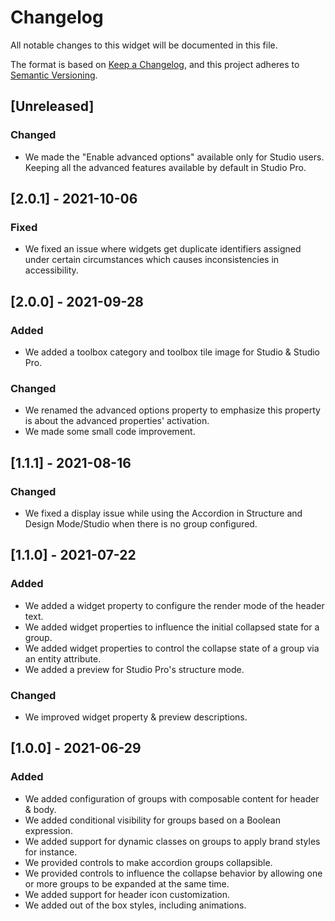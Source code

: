 # Changelog
All notable changes to this widget will be documented in this file.

The format is based on [Keep a Changelog](https://keepachangelog.com/en/1.0.0/), and this project adheres to [Semantic Versioning](https://semver.org/spec/v2.0.0.html).

## [Unreleased]

### Changed
- We made the "Enable advanced options" available only for Studio users. Keeping all the advanced features available by default in Studio Pro.

## [2.0.1] - 2021-10-06

### Fixed
- We fixed an issue where widgets get duplicate identifiers assigned under certain circumstances which causes inconsistencies in accessibility.

## [2.0.0] - 2021-09-28

### Added
- We added a toolbox category and toolbox tile image for Studio & Studio Pro.

### Changed
- We renamed the advanced options property to emphasize this property is about the advanced properties' activation.
- We made some small code improvement.

## [1.1.1] - 2021-08-16

### Changed
- We fixed a display issue while using the Accordion in Structure and Design Mode/Studio when there is no group configured.

## [1.1.0] - 2021-07-22

### Added
- We added a widget property to configure the render mode of the header text.
- We added widget properties to influence the initial collapsed state for a group.
- We added widget properties to control the collapse state of a group via an entity attribute.
- We added a preview for Studio Pro's structure mode.

### Changed
- We improved widget property & preview descriptions.

## [1.0.0] - 2021-06-29

### Added
-   We added configuration of groups with composable content for header & body.
-   We added conditional visibility for groups based on a Boolean expression.
-   We added support for dynamic classes on groups to apply brand styles for instance.
-   We provided controls to make accordion groups collapsible.
-   We provided controls to influence the collapse behavior by allowing one or more groups to be expanded at the same time.
-   We added support for header icon customization.
-   We added out of the box styles, including animations.
